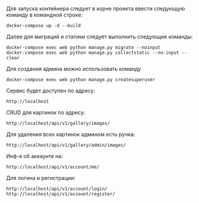 Для запуска контейнера следует в корне проекта ввести следующую команду в командной строке:

```
docker-compose up -d --build
```

Далее для миграций и статики следует выполнить следующие команды:

```
docker-compose exec web python manage.py migrate --noinput
docker-compose exec web python manage.py collectstatic --no-input --clear
```

Для создания админа можно использовать команду 

```
docker-compose exec web python manage.py createsuperuser
```

Сервис будет доступен по адресу:
```
http://localhost
```

CRUD для картинок по адресу:
```
http://localhost/api/v1/gallery/images/
```

Для удаления всех картинок админом есть ручка:
```
http://localhost/api/v1/gallery/admin/images/
```

Инф-я об аккаунте на:
```
http://localhost/api/v1/account/me/
```

Для логина и регистрации:
```
http://localhost/api/v1/account/login/
http://localhost/api/v1/account/register/
```
